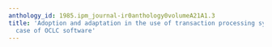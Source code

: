 ```yaml
---
anthology_id: 1985.ipm_journal-ir0anthology0volumeA21A1.3
title: 'Adoption and adaptation in the use of transaction processing systems: The
  case of OCLC software'
---
```

